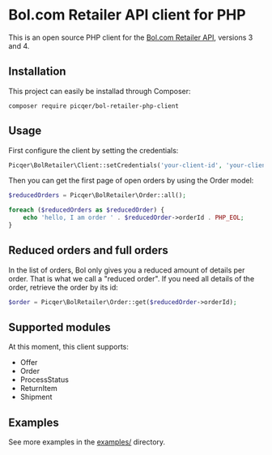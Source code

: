 # Bol.com Retailer API client for PHP
This is an open source PHP client for the [Bol.com Retailer API](https://developers.bol.com/newretailerapiv3/), versions 3 and 4.

## Installation
This project can easily be installad through Composer:

```
composer require picqer/bol-retailer-php-client
```

## Usage
First configure the client by setting the credentials:
```php
Picqer\BolRetailer\Client::setCredentials('your-client-id', 'your-client-secret');
```

Then you can get the first page of open orders by using the Order model:
```php
$reducedOrders = Picqer\BolRetailer\Order::all();

foreach ($reducedOrders as $reducedOrder) {
    echo 'hello, I am order ' . $reducedOrder->orderId . PHP_EOL;
}
```

## Reduced orders and full orders
In the list of orders, Bol only gives you a reduced amount of details per order. That is what we call a "reduced order". If you need all details of the order, retrieve the order by its id:

```php
$order = Picqer\BolRetailer\Order::get($reducedOrder->orderId);
```

## Supported modules
At this moment, this client supports:
- Offer
- Order
- ProcessStatus
- ReturnItem
- Shipment

## Examples
See more examples in the [examples/](https://github.com/picqer/bol-retailer-php-client/tree/master/examples) directory.
